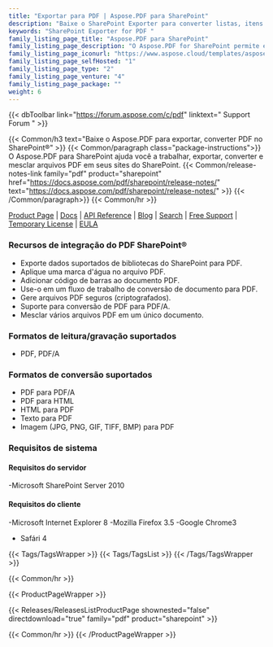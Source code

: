 ```yaml
---
title: "Exportar para PDF | Aspose.PDF para SharePoint"
description: "Baixe o SharePoint Exporter para converter listas, itens de lista e páginas do SharePoint Wiki para PDF sem nenhum esforço."
keywords: "SharePoint Exporter for PDF "
family_listing_page_title: "Aspose.PDF para SharePoint"
family_listing_page_description: "O Aspose.PDF for SharePoint permite exportar listas, itens de lista individuais e páginas Wiki para o formato de arquivo PDF. O Aspose.PDF para SharePoint foi projetado para ser usado com o Microsoft SharePoint Foundation e o Microsoft SharePoint Server."
family_listing_page_iconurl: "https://www.aspose.cloud/templates/aspose/App_Themes/V3/images/pdf/272x272/aspose_pdf-for-sharepoint-min.png"
family_listing_page_selfHosted: "1"
family_listing_page_type: "2"
family_listing_page_venture: "4"
family_listing_page_package: ""
weight: 6
---
```


{{< dbToolbar link="https://forum.aspose.com/c/pdf" linktext=" Support Forum " >}}

{{< Common/h3 text="Baixe o Aspose.PDF para exportar, converter PDF no SharePoint®"  >}}
{{< Common/paragraph class="package-instructions">}}
O Aspose.PDF para SharePoint ajuda você a trabalhar, exportar, converter e mesclar arquivos PDF em seus sites do SharePoint.
{{< Common/release-notes-link family="pdf" product="sharepoint" href="https://docs.aspose.com/pdf/sharepoint/release-notes/" text="https://docs.aspose.com/pdf/sharepoint/release-notes/"  >}}
{{< /Common/paragraph>}}
{{< Common/hr >}}

[Product Page](https://products.aspose.com/pdf/sharepoint/) | [Docs](https://docs.aspose.com/pdf/sharepoint/) | [API Reference](https://reference.aspose.com/pdf/) | [Blog](https://blog.aspose.com/category/pdf/) | [Search](https://search.aspose.com/) | [Free Support](https://forum.aspose.com/c/pdf/14) | [Temporary License](https://purchase.aspose.com/temporary-license) | [EULA](https://about.aspose.com/legal/eula/)

### Recursos de integração do PDF SharePoint®

- Exporte dados suportados de bibliotecas do SharePoint para PDF.
- Aplique uma marca d'água no arquivo PDF.
- Adicionar código de barras ao documento PDF.
- Use-o em um fluxo de trabalho de conversão de documento para PDF.
- Gere arquivos PDF seguros (criptografados).
- Suporte para conversão de PDF para PDF/A.
- Mesclar vários arquivos PDF em um único documento.

### Formatos de leitura/gravação suportados

- PDF, PDF/A

### Formatos de conversão suportados

- PDF para PDF/A
- PDF para HTML
- HTML para PDF
- Texto para PDF
- Imagem (JPG, PNG, GIF, TIFF, BMP) para PDF

### Requisitos de sistema

#### Requisitos do servidor

-Microsoft SharePoint Server 2010

#### Requisitos do cliente

-Microsoft Internet Explorer 8
-Mozilla Firefox 3.5
-Google Chrome3
- Safári 4

{{< Tags/TagsWrapper >}}
{{< Tags/TagsList >}}
{{< /Tags/TagsWrapper >}}

{{< Common/hr >}}

{{< ProductPageWrapper >}}

<!-- ReleasesListProductPage-->

{{< Releases/ReleasesListProductPage shownested="false"  directdownload="true" family="pdf" product="sharepoint" >}}

<!-- /ReleasesListProductPage-->

{{< Common/hr >}}
{{< /ProductPageWrapper >}}


